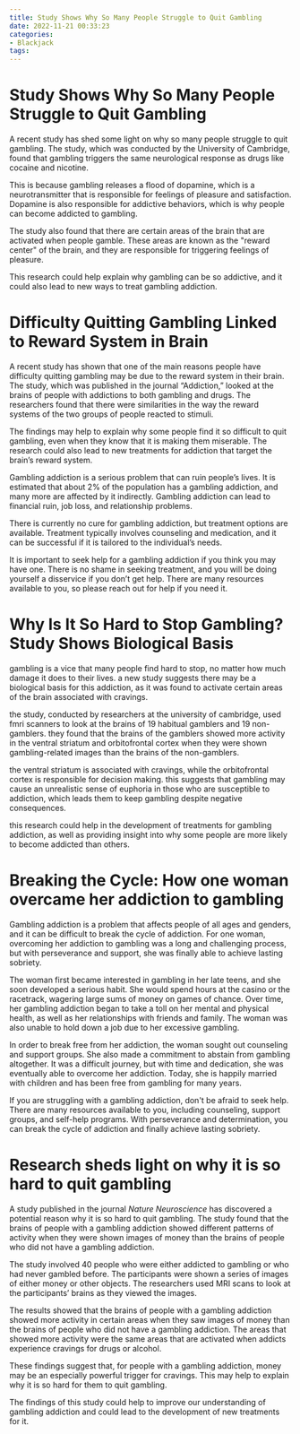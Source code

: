 ```yaml
---
title: Study Shows Why So Many People Struggle to Quit Gambling 
date: 2022-11-21 00:33:23
categories:
- Blackjack
tags:
---
```



#  Study Shows Why So Many People Struggle to Quit Gambling 


A recent study has shed some light on why so many people struggle to quit gambling. The study, which was conducted by the University of Cambridge, found that gambling triggers the same neurological response as drugs like cocaine and nicotine.

This is because gambling releases a flood of dopamine, which is a neurotransmitter that is responsible for feelings of pleasure and satisfaction. Dopamine is also responsible for addictive behaviors, which is why people can become addicted to gambling.

The study also found that there are certain areas of the brain that are activated when people gamble. These areas are known as the "reward center" of the brain, and they are responsible for triggering feelings of pleasure.

This research could help explain why gambling can be so addictive, and it could also lead to new ways to treat gambling addiction.

#  Difficulty Quitting Gambling Linked to Reward System in Brain 

A recent study has shown that one of the main reasons people have difficulty quitting gambling may be due to the reward system in their brain. The study, which was published in the journal “Addiction,” looked at the brains of people with addictions to both gambling and drugs. The researchers found that there were similarities in the way the reward systems of the two groups of people reacted to stimuli.

The findings may help to explain why some people find it so difficult to quit gambling, even when they know that it is making them miserable. The research could also lead to new treatments for addiction that target the brain’s reward system.

Gambling addiction is a serious problem that can ruin people’s lives. It is estimated that about 2% of the population has a gambling addiction, and many more are affected by it indirectly. Gambling addiction can lead to financial ruin, job loss, and relationship problems.

There is currently no cure for gambling addiction, but treatment options are available. Treatment typically involves counseling and medication, and it can be successful if it is tailored to the individual’s needs.

It is important to seek help for a gambling addiction if you think you may have one. There is no shame in seeking treatment, and you will be doing yourself a disservice if you don’t get help. There are many resources available to you, so please reach out for help if you need it.

#  Why Is It So Hard to Stop Gambling? Study Shows Biological Basis 

 gambling is a vice that many people find hard to stop, no matter how much damage it does to their lives. a new study suggests there may be a biological basis for this addiction, as it was found to activate certain areas of the brain associated with cravings.

the study, conducted by researchers at the university of cambridge, used fmri scanners to look at the brains of 19 habitual gamblers and 19 non-gamblers. they found that the brains of the gamblers showed more activity in the ventral striatum and orbitofrontal cortex when they were shown gambling-related images than the brains of the non-gamblers.

the ventral striatum is associated with cravings, while the orbitofrontal cortex is responsible for decision making. this suggests that gambling may cause an unrealistic sense of euphoria in those who are susceptible to addiction, which leads them to keep gambling despite negative consequences.

this research could help in the development of treatments for gambling addiction, as well as providing insight into why some people are more likely to become addicted than others.

#  Breaking the Cycle: How one woman overcame her addiction to gambling 

Gambling addiction is a problem that affects people of all ages and genders, and it can be difficult to break the cycle of addiction. For one woman, overcoming her addiction to gambling was a long and challenging process, but with perseverance and support, she was finally able to achieve lasting sobriety.

The woman first became interested in gambling in her late teens, and she soon developed a serious habit. She would spend hours at the casino or the racetrack, wagering large sums of money on games of chance. Over time, her gambling addiction began to take a toll on her mental and physical health, as well as her relationships with friends and family. The woman was also unable to hold down a job due to her excessive gambling.

In order to break free from her addiction, the woman sought out counseling and support groups. She also made a commitment to abstain from gambling altogether. It was a difficult journey, but with time and dedication, she was eventually able to overcome her addiction. Today, she is happily married with children and has been free from gambling for many years.

If you are struggling with a gambling addiction, don't be afraid to seek help. There are many resources available to you, including counseling, support groups, and self-help programs. With perseverance and determination, you can break the cycle of addiction and finally achieve lasting sobriety.

#  Research sheds light on why it is so hard to quit gambling

A study published in the journal *Nature Neuroscience* has discovered a potential reason why it is so hard to quit gambling. The study found that the brains of people with a gambling addiction showed different patterns of activity when they were shown images of money than the brains of people who did not have a gambling addiction.

The study involved 40 people who were either addicted to gambling or who had never gambled before. The participants were shown a series of images of either money or other objects. The researchers used MRI scans to look at the participants’ brains as they viewed the images.

The results showed that the brains of people with a gambling addiction showed more activity in certain areas when they saw images of money than the brains of people who did not have a gambling addiction. The areas that showed more activity were the same areas that are activated when addicts experience cravings for drugs or alcohol.

These findings suggest that, for people with a gambling addiction, money may be an especially powerful trigger for cravings. This may help to explain why it is so hard for them to quit gambling.

The findings of this study could help to improve our understanding of gambling addiction and could lead to the development of new treatments for it.